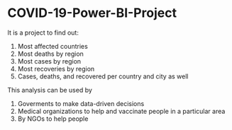 # COVID-19-Power-BI-Project
It is a project to find out:

1. Most affected countries
2. Most deaths by region
3. Most cases by region
4. Most recoveries by region
5. Cases, deaths, and recovered per country and city as well

This analysis can be used by
1. Goverments to make data-driven decisions
2. Medical organizations to help and vaccinate people in a particular area
3. By NGOs to help people
